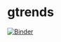 # gtrends
[![Binder](https://mybinder.org/badge_logo.svg)](https://mybinder.org/v2/gh/sthrsy/gtrends/HEAD?urlpath=voila%2Frender%2Fgtrends_parser.ipynb)
